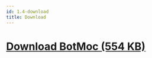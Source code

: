 ```yaml
---
id: 1.4-download
title: Download
---
```


# [Download BotMoc (554 KB)]("botmoc.budnick.io/botmco.fig")

#
